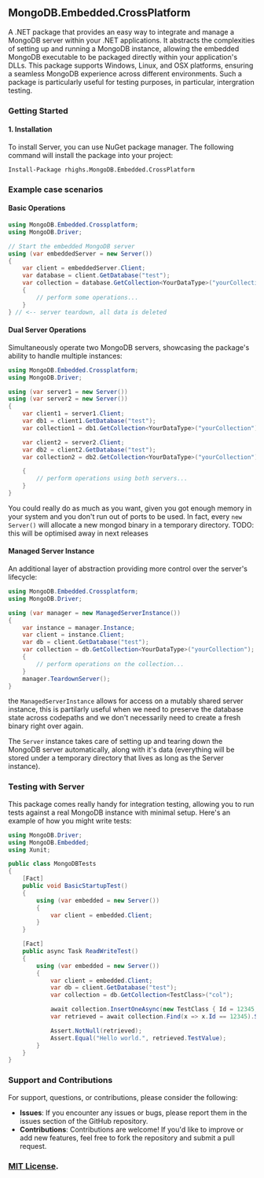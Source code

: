 ## MongoDB.Embedded.CrossPlatform

A .NET package that provides an easy way to integrate and manage a MongoDB server within your .NET applications. It abstracts the complexities of setting up and running a MongoDB instance, allowing the embedded MongoDB executable to be packaged directly within your application's DLLs. This package supports Windows, Linux, and OSX platforms, ensuring a seamless MongoDB experience across different environments. Such a package is particularly useful for testing purposes, in particular, intergration testing.

### Getting Started

#### 1. Installation

To install Server, you can use NuGet package manager. The following command will install the package into your project:

```
Install-Package rhighs.MongoDB.Embedded.CrossPlatform
```

### Example case scenarios

#### Basic Operations

```csharp
using MongoDB.Embedded.Crossplatform;
using MongoDB.Driver;

// Start the embedded MongoDB server
using (var embeddedServer = new Server())
{
    var client = embeddedServer.Client;
    var database = client.GetDatabase("test");
    var collection = database.GetCollection<YourDataType>("yourCollection");
    {
        // perform some operations...
    }
} // <-- server teardown, all data is deleted
```

#### Dual Server Operations

Simultaneously operate two MongoDB servers, showcasing the package's ability to handle multiple instances:
```csharp
using MongoDB.Embedded.Crossplatform;
using MongoDB.Driver;

using (var server1 = new Server())
using (var server2 = new Server())
{
    var client1 = server1.Client;
    var db1 = client1.GetDatabase("test");
    var collection1 = db1.GetCollection<YourDataType>("yourCollection");

    var client2 = server2.Client;
    var db2 = client2.GetDatabase("test");
    var collection2 = db2.GetCollection<YourDataType>("yourCollection");

    {
        // perform operations using both servers...
    }
}
```
You could really do as much as you want, given you got enough memory in your system and you don't run out of ports to be used.
In fact, every `new Server()` will allocate a new mongod binary in a temporary directory.
TODO: this will be optimised away in next releases

#### Managed Server Instance

An additional layer of abstraction providing more control over the server's lifecycle:
```csharp
using MongoDB.Embedded.Crossplatform;
using MongoDB.Driver;

using (var manager = new ManagedServerInstance())
{
    var instance = manager.Instance;
    var client = instance.Client;
    var db = client.GetDatabase("test");
    var collection = db.GetCollection<YourDataType>("yourCollection");
    {
        // perform operations on the collection...
    }
    manager.TeardownServer();
}
```
the `ManagedServerInstance` allows for access on a mutably shared server instance, this is partilarly useful when we need
to preserve the database state across codepaths and we don't necessarily need to create a fresh binary right over again.

The `Server` instance takes care of setting up and tearing down the MongoDB server automatically, along with it's data (everything will be
stored under a temporary directory that lives as long as the Server instance).

### Testing with Server

This package comes really handy for integration testing, allowing you to run tests against a real MongoDB instance with minimal setup. Here's an example of how you might write tests:
```csharp
using MongoDB.Driver;
using MongoDB.Embedded;
using Xunit;

public class MongoDBTests
{
    [Fact]
    public void BasicStartupTest()
    {
        using (var embedded = new Server())
        {
            var client = embedded.Client;
        }
    }

    [Fact]
    public async Task ReadWriteTest()
    {
        using (var embedded = new Server())
        {
            var client = embedded.Client;
            var db = client.GetDatabase("test");
            var collection = db.GetCollection<TestClass>("col");

            await collection.InsertOneAsync(new TestClass { Id = 12345, TestValue = "Hello world." });
            var retrieved = await collection.Find(x => x.Id == 12345).SingleOrDefaultAsync();

            Assert.NotNull(retrieved);
            Assert.Equal("Hello world.", retrieved.TestValue);
        }
    }
}
```

### Support and Contributions

For support, questions, or contributions, please consider the following:

- **Issues**: If you encounter any issues or bugs, please report them in the issues section of the GitHub repository.
- **Contributions**: Contributions are welcome! If you'd like to improve or add new features, feel free to fork the repository and submit a pull request.

### [MIT License](LICENSE).

